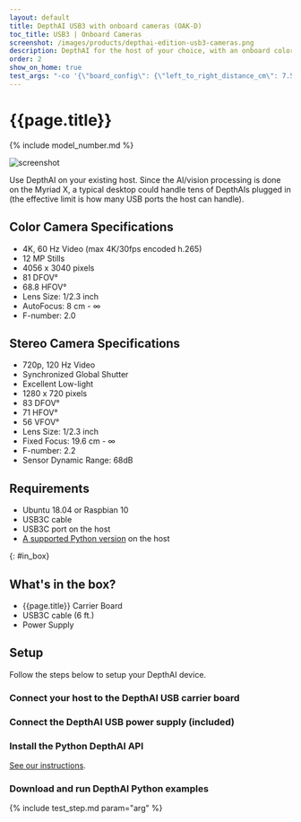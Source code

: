```yaml
---
layout: default
title: DepthAI USB3 with onboard cameras (OAK-D)
toc_title: USB3 | Onboard Cameras
screenshot: /images/products/depthai-edition-usb3-cameras.png
description: DepthAI for the host of your choice, with an onboard color camera module and global-shutter synchronized stereo pair.
order: 2
show_on_home: true
test_args: "-co '{\"board_config\": {\"left_to_right_distance_cm\": 7.5}}'"
---
```


# {{page.title}}

{% include model_number.md %}

![screenshot]({{page.screenshot}})

Use DepthAI on your existing host. Since the AI/vision processing is done on the Myriad X, a typical desktop could handle tens of DepthAIs plugged in (the effective limit is how many USB ports the host can handle).

## Color Camera Specifications

* 4K, 60 Hz Video (max 4K/30fps encoded h.265)
* 12 MP Stills
* 4056 x 3040 pixels
* 81 DFOV°
* 68.8 HFOV°
* Lens Size: 1/2.3 inch
* AutoFocus: 8 cm - ∞
* F-number: 2.0

## Stereo Camera Specifications

* 720p, 120 Hz Video
* Synchronized Global Shutter
* Excellent Low-light
* 1280 x 720 pixels
* 83 DFOV°
* 71 HFOV°
* 56 VFOV°
* Lens Size: 1/2.3 inch
* Fixed Focus: 19.6 cm - ∞
* F-number: 2.2
* Sensor Dynamic Range: 68dB

## Requirements

* Ubuntu 18.04 or Raspbian 10
* USB3C cable
* USB3C port on the host
* [A supported Python version](/api/#python_version) on the host

{: #in_box}
## What's in the box?

* {{page.title}} Carrier Board
* USB3C cable (6 ft.)
* Power Supply

## Setup

Follow the steps below to setup your DepthAI device.

<h3 class="step js-toc-ignore"><span></span> Connect your host to the DepthAI USB carrier board</h3>

<h3 class="step js-toc-ignore"><span></span> Connect the DepthAI USB power supply (included)</h3>

<h3 class="step js-toc-ignore"><span></span> Install the Python DepthAI API</h3>

[See our instructions](/api#python_version).

<h3 class="step js-toc-ignore"><span></span> Download and run DepthAI Python examples</h3>

{% include test_step.md param="arg" %}

